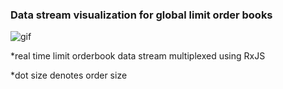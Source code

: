 ### Data stream visualization for global limit order books

![gif](https://github.com/dabaojian1992/cross-exchange-arbitrage-visualizer/blob/master/Animation.gif)

*real time limit orderbook data stream multiplexed using RxJS

*dot size denotes order size
